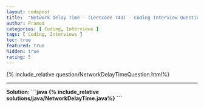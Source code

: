 ```yaml
---
layout: codepost
title:  "Network Delay Time - (Leetcode 743) - Coding Interview Question"
author: Pramod
categories: [ Coding, Interviews ]
tags: [ Coding, Interviews ]
toc: true
featured: true
hidden: true
rating: 5
---
```


{% include_relative question/NetworkDelayTimeQuestion.html%}
<hr>
<b>Solution:<b>
```java
{% include_relative solutions/java/NetworkDelayTime.java%}
```
